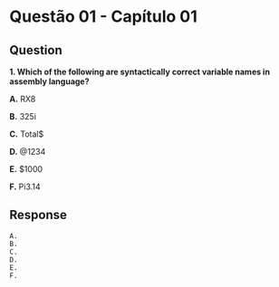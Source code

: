 # Questão 01 - Capítulo 01

## Question

**<p>1. Which of the following are syntactically correct variable names in assembly language?</p>**
**<p>A.** RX8</p>
**<p>B.** 325i</p>
**<p>C.** Total$</p>
**<p>D.** @1234</p>
**<p>E.** $1000</p>
**<p>F.** Pi3.14</p>

## Response

```
A. 
B. 
C. 
D.
E.
F.
```
